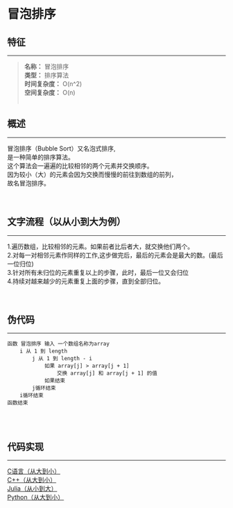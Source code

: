 # 冒泡排序  
## 特征  
---
>**名称：** 冒泡排序  
>**类型：** 排序算法  
>**时间复杂度：** O(n^2)  
>**空间复杂度：** O(n)
<br></br>
## 概述  
---
冒泡排序（Bubble Sort）又名泡式排序,  
是一种简单的排序算法。  
这个算法会一遍遍的比较相邻的两个元素并交换顺序。  
因为较小（大）的元素会因为交换而慢慢的前往到数组的前列，  
故名冒泡排序。  
<br></br>
## 文字流程（以从小到大为例）  
---
1.遍历数组，比较相邻的元素。如果前者比后者大，就交换他们两个。  
2.对每一对相邻元素作同样的工作,这步做完后，最后的元素会是最大的数。(最后一位归位)  
3.针对所有未归位的元素重复以上的步骤，此时，最后一位又会归位  
4.持续对越来越少的元素重复上面的步骤，直到全部归位。  
<br></br>
## 伪代码  
---
```
函数 冒泡排序 输入 一个数组名称为array
    i 从 1 到 length
        j 从 1 到 length - i 
            如果 array[j] > array[j + 1] 
                交换 array[j] 和 array[j + 1] 的值 
            如果结束 
        j循环结束 
    i循环结束 
函数结束
```  
<br></br>
## 代码实现  
---
[C语言（从大到小）](https://github.com/Colcactus/Algorithm/blob/main/base/sort/bubble_sort/c/bubble_sort.c)  
[C++（从大到小）](https://github.com/Colcactus/Algorithm/blob/main/base/sort/bubble_sort/cpp/bubble_sort.cpp)  
[Julia（从小到大）](https://github.com/Colcactus/Algorithm/blob/main/base/sort/bubble_sort/julia/bubble_sort.jl)  
[Python（从大到小）](https://github.com/Colcactus/Algorithm/blob/main/base/sort/bubble_sort/python/bubble_sort.py)  
  